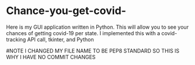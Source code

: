 # Chance-you-get-covid-
Here is my GUI application written in Python. This will allow you to see your chances of getting covid-19 per state. I implemented this with a covid-tracking API call, tkinter, and Python


#NOTE I CHANGED MY FILE NAME TO BE PEP8 STANDARD SO THIS IS WHY I HAVE NO COMMIT CHANGES
